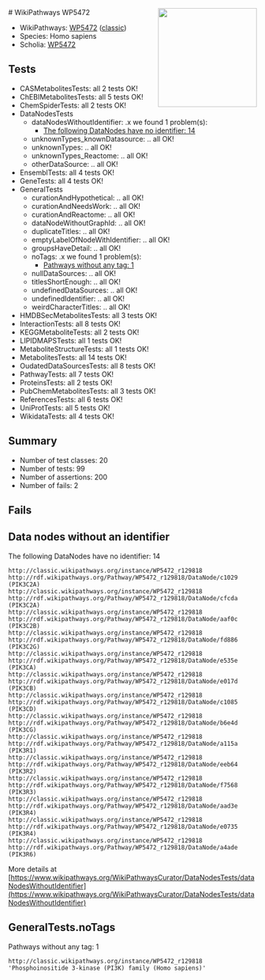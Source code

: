 <img style="float: right; width: 200px" src="https://upload.wikimedia.org/wikipedia/commons/thumb/8/83/Wplogo_with_text_500.png/640px-Wplogo_with_text_500.png" />
# WikiPathways WP5472

* WikiPathways: [WP5472](https://wikipathways.org/pathways/WP5472) ([classic](https://classic.wikipathways.org/instance/WP5472))
* Species: Homo sapiens
* Scholia: [WP5472](https://scholia.toolforge.org/wikipathways/WP5472)
## Tests
* CASMetabolitesTests: all 2 tests OK!
* ChEBIMetabolitesTests: all 5 tests OK!
* ChemSpiderTests: all 2 tests OK!
* DataNodesTests
    * dataNodesWithoutIdentifier: .x we found 1 problem(s):
        * [The following DataNodes have no identifier: 14](#8792c494)
    * unknownTypes_knownDatasource: .. all OK!
    * unknownTypes: .. all OK!
    * unknownTypes_Reactome: .. all OK!
    * otherDataSource: .. all OK!
* EnsemblTests: all 4 tests OK!
* GeneTests: all 4 tests OK!
* GeneralTests
    * curationAndHypothetical: .. all OK!
    * curationAndNeedsWork: .. all OK!
    * curationAndReactome: .. all OK!
    * dataNodeWithoutGraphId: .. all OK!
    * duplicateTitles: .. all OK!
    * emptyLabelOfNodeWithIdentifier: .. all OK!
    * groupsHaveDetail: .. all OK!
    * noTags: .x we found 1 problem(s):
        * [Pathways without any tag: 1](#b5a30a81)
    * nullDataSources: .. all OK!
    * titlesShortEnough: .. all OK!
    * undefinedDataSources: .. all OK!
    * undefinedIdentifier: .. all OK!
    * weirdCharacterTitles: .. all OK!
* HMDBSecMetabolitesTests: all 3 tests OK!
* InteractionTests: all 8 tests OK!
* KEGGMetaboliteTests: all 2 tests OK!
* LIPIDMAPSTests: all 1 tests OK!
* MetaboliteStructureTests: all 1 tests OK!
* MetabolitesTests: all 14 tests OK!
* OudatedDataSourcesTests: all 8 tests OK!
* PathwayTests: all 7 tests OK!
* ProteinsTests: all 2 tests OK!
* PubChemMetabolitesTests: all 3 tests OK!
* ReferencesTests: all 6 tests OK!
* UniProtTests: all 5 tests OK!
* WikidataTests: all 4 tests OK!


## Summary

* Number of test classes: 20
* Number of tests: 99
* Number of assertions: 200
* Number of fails: 2

## Fails

<a name="8792c494" />

## Data nodes without an identifier

The following DataNodes have no identifier: 14
```
http://classic.wikipathways.org/instance/WP5472_r129818 http://rdf.wikipathways.org/Pathway/WP5472_r129818/DataNode/c1029 (PIK3C2A)
http://classic.wikipathways.org/instance/WP5472_r129818 http://rdf.wikipathways.org/Pathway/WP5472_r129818/DataNode/cfcda (PIK3C2A)
http://classic.wikipathways.org/instance/WP5472_r129818 http://rdf.wikipathways.org/Pathway/WP5472_r129818/DataNode/aaf0c (PIK3C2B)
http://classic.wikipathways.org/instance/WP5472_r129818 http://rdf.wikipathways.org/Pathway/WP5472_r129818/DataNode/fd886 (PIK3C2G)
http://classic.wikipathways.org/instance/WP5472_r129818 http://rdf.wikipathways.org/Pathway/WP5472_r129818/DataNode/e535e (PIK3CA)
http://classic.wikipathways.org/instance/WP5472_r129818 http://rdf.wikipathways.org/Pathway/WP5472_r129818/DataNode/e017d (PIK3CB)
http://classic.wikipathways.org/instance/WP5472_r129818 http://rdf.wikipathways.org/Pathway/WP5472_r129818/DataNode/c1085 (PIK3CD)
http://classic.wikipathways.org/instance/WP5472_r129818 http://rdf.wikipathways.org/Pathway/WP5472_r129818/DataNode/b6e4d (PIK3CG)
http://classic.wikipathways.org/instance/WP5472_r129818 http://rdf.wikipathways.org/Pathway/WP5472_r129818/DataNode/a115a (PIK3R1)
http://classic.wikipathways.org/instance/WP5472_r129818 http://rdf.wikipathways.org/Pathway/WP5472_r129818/DataNode/eeb64 (PIK3R2)
http://classic.wikipathways.org/instance/WP5472_r129818 http://rdf.wikipathways.org/Pathway/WP5472_r129818/DataNode/f7568 (PIK3R3)
http://classic.wikipathways.org/instance/WP5472_r129818 http://rdf.wikipathways.org/Pathway/WP5472_r129818/DataNode/aad3e (PIK3R4)
http://classic.wikipathways.org/instance/WP5472_r129818 http://rdf.wikipathways.org/Pathway/WP5472_r129818/DataNode/e0735 (PIK3R4)
http://classic.wikipathways.org/instance/WP5472_r129818 http://rdf.wikipathways.org/Pathway/WP5472_r129818/DataNode/a4ade (PIK3R6)
```

More details at [https://www.wikipathways.org/WikiPathwaysCurator/DataNodesTests/dataNodesWithoutIdentifier](https://www.wikipathways.org/WikiPathwaysCurator/DataNodesTests/dataNodesWithoutIdentifier)

<a name="b5a30a81" />

## GeneralTests.noTags

Pathways without any tag: 1
```
http://classic.wikipathways.org/instance/WP5472_r129818 'Phosphoinositide 3-kinase (PI3K) family (Homo sapiens)' 
```

